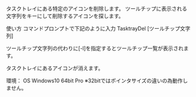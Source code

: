 タスクトレイにある特定のアイコンを削除します。
ツールチップに表示される文字列をキーにして削除するアイコンを探します。

使い方
コマンドプロンプトで下記のように入力
TasktrayDel [ツールチップ文字列]

ツールチップ文字列の代わりに[-l]を指定するとツールチップ一覧が表示されます。 

タスクトレイにあるアイコンが消えます。

環境：
 OS Windows10 64bit Pro  ※32bitではポインタサイズの違いの為動作しません。

